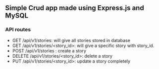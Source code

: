 ## Simple Crud app made using Express.js and MySQL

### API routes
- GET /api/v1/stories: will give all stories stored in database
- GET /api/v1/stories/<story_id>: will give a specific story with story_id.
- POST /api/v1/stories : create a story
- DELETE /api/v1/stories/<story_id>: delete a story
- PUT /api/v1/stories/<story_id>: update a story completely